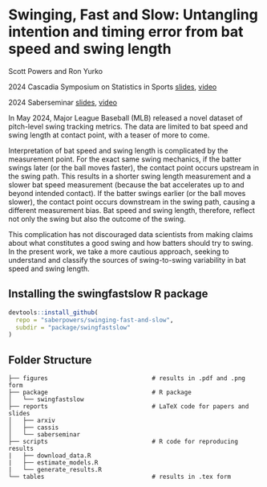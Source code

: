 # Swinging, Fast and Slow: Untangling intention and timing error from bat speed and swing length

Scott Powers and Ron Yurko

2024 Cascadia Symposium on Statistics in Sports
[slides](https://drive.google.com/file/d/12FuQxjcDzmxETV-RaKdjPA1gbP1BLUaR),
[video](https://www.youtube.com/watch?v=rsJmNvDaHJc&list=PL40KH8fsrt-sX1lSf659bl1u341F76ue3)

2024 Saberseminar
[slides](https://drive.google.com/file/d/1tmKdebUSCWPXwE2q09yf5HCdInPrOIsZ),
[video](https://www.youtube.com/watch?v=rQ1BsjQEWKs&list=PL40KH8fsrt-sX1lSf659bl1u341F76ue3)

In May 2024, Major League Baseball (MLB) released a novel dataset of pitch-level swing tracking metrics. The data are limited to bat speed and swing length at contact point, with a teaser of more to come.

Interpretation of bat speed and swing length is complicated by the measurement point. For the exact same swing mechanics, if the batter swings later (or the ball moves faster), the contact point occurs upstream in the swing path. This results in a shorter swing length measurement and a slower bat speed measurement (because the bat accelerates up to and beyond intended contact). If the batter swings earlier (or the ball moves slower), the contact point occurs downstream in the swing path, causing a different measurement bias. Bat speed and swing length, therefore, reflect not only the swing but also the outcome of the swing.

This complication has not discouraged data scientists from making claims about what constitutes a good swing and how batters should try to swing. In the present work, we take a more cautious approach, seeking to understand and classify the sources of swing-to-swing variability in bat speed and swing length.

## Installing the swingfastslow R package

```R
devtools::install_github(
  repo = "saberpowers/swinging-fast-and-slow",
  subdir = "package/swingfastslow"
)
```

## Folder Structure

```
├── figures                             # results in .pdf and .png form
├── package                             # R package
│   └── swingfastslow
├── reports                             # LaTeX code for papers and slides
│   ├── arxiv
│   ├── cassis
│   └── saberseminar
├── scripts                             # R code for reproducing results
|   ├── download_data.R
|   ├── estimate_models.R
|   └── generate_results.R
└── tables                              # results in .tex form
```
